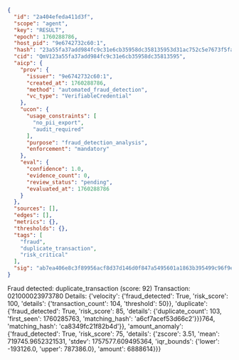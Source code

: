 ```json
{
  "id": "2a404efeda411d3f",
  "scope": "agent",
  "key": "RESULT",
  "epoch": 1760288786,
  "host_pid": "9e6742732c60:1",
  "hash": "23a55fa37add984fc9c31e6cb35958dc358135953d31ac752c5e7673f5fa6732",
  "cid": "QmV123a55fa37add984fc9c31e6cb35958dc35813595",
  "aicp": {
    "prov": {
      "issuer": "9e6742732c60:1",
      "created_at": 1760288786,
      "method": "automated_fraud_detection",
      "vc_type": "VerifiableCredential"
    },
    "ucon": {
      "usage_constraints": [
        "no_pii_export",
        "audit_required"
      ],
      "purpose": "fraud_detection_analysis",
      "enforcement": "mandatory"
    },
    "eval": {
      "confidence": 1.0,
      "evidence_count": 0,
      "review_status": "pending",
      "evaluated_at": 1760288786
    }
  },
  "sources": [],
  "edges": [],
  "metrics": {},
  "thresholds": {},
  "tags": [
    "fraud",
    "duplicate_transaction",
    "risk_critical"
  ],
  "sig": "ab7ea406e8c3f89956acf8d37d146d0f847a5495601a1863b395499c96f9e6a3"
}
```

Fraud detected: duplicate_transaction (score: 92)
Transaction: 021000023973780
Details: {'velocity': {'fraud_detected': True, 'risk_score': 100, 'details': {'transaction_count': 104, 'threshold': 50}}, 'duplicate': {'fraud_detected': True, 'risk_score': 85, 'details': {'duplicate_count': 103, 'first_seen': 1760285763, 'matching_hash': 'a6cf7acef53d66c2'}}}764, 'matching_hash': 'ca8349fc21f82b4d'}}, 'amount_anomaly': {'fraud_detected': True, 'risk_score': 75, 'details': {'zscore': 3.51, 'mean': 719745.9652321531, 'stdev': 1757577.609495364, 'iqr_bounds': {'lower': -193126.0, 'upper': 787386.0}, 'amount': 6888614}}}